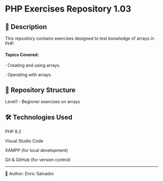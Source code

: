 # PHP Exercises Repository 1.03

## 📌 **Description**

This repository contains exercises designed to test knowledge of arrays in PHP.

#### Topics Covered:

 · Creating and using arrays.
 
 · Operating with arrays.

## 📁 **Repository Structure**

 Level1 - Beginner exercises on arrays

## 🛠️ **Technologies Used**

PHP 8.2

Visual Studio Code

XAMPP (for local development)

Git & GitHub (for version control)

___

👤 Author: Enric Salvador
